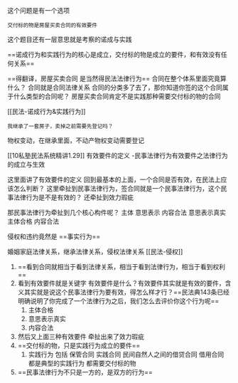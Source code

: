 
这个问题是有一个选项
```
交付标的物是房屋买卖合同的有效要件
```
这个题目还有一层意思就是考察的诺成与实践

==诺成行为和实践行为的核心是成立，交付标的物是成立的要件，和有效没有任何关系==

==得翻译，房屋买卖合同  是当然得民法法律行为==
合同在整个体系里面究竟算什么？
合同就是合同法律关系
合同的分类多了去了，那你知道你签的这个合同属于什么类型的合同呢？
房屋买卖合同肯定不是实践那种需要交付标的物的合同


[[民法-诺成行为&实践行为]]  


```
我继承了一套房子，卖掉之前需要先登记吗？
```
物权变动，在继承里面，不动产物权变动需要登记


[[10私塾民法系统精讲1.29]]  有效要件的定义  -民事法律行为有效要件之法律行为的成立与生效

这里面讲了有效要件的定义
回到最基本的上面，一个合同是否有效，在民法上应该怎么判断？
这里牵扯到民事法律行为，签合同就是一个民事法律行为，这个民事法律行为是不是有效的？
还牵扯到效力瑕疵

那民事法律行为牵扯到几个核心构件呢？
	主体
	意思表示
	内容合法
意思表示真实
主体合格
内容合法

侵权和违约竟然是 ==事实行为==

婚姻家庭法律关系，继承法律关系，侵权法律关系
[[民法-侵权]]


1. ==看到合同就相当于看到法律关系，相当于看到法律行为，相当于看到权利==
2. 看到有效要件就是关键字 有效要件是什么？有效要件其实就是有效的要件，含义其实就是说这个民事法律行为要有效，得怎么样才行？==民法典143条已经明确说明了你完成了一个法律行为之后，我们怎么去评价你这个行为呢==
	1. 主体合格
	2. 意思表示真实
	3. 内容合法
3. 然后又上面三种有效要件 牵扯出来了效力瑕疵
4. ==交付标的物，只是实践行为成立的要件==
	1. 实践行为  包括 保管合同 实践合同 民间自然人之间的借贷合同 借用合同  都是典型的实践行为 都需要交付标的物
5. ==民事法律行为不只是一方的，是双方的行为==
